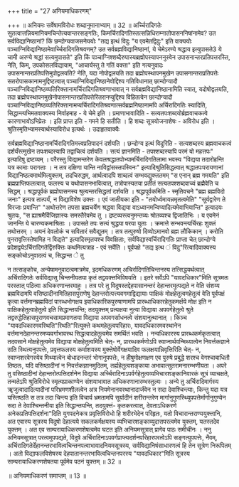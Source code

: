 +++
title = "27 अनियमाधिकरणम्"

+++
॥ अनियमः सर्वेषामविरोधः शब्दानुमानाभ्याम् ॥ 32 ॥ अर्च्चिरादिगतेः सुतत्वात्तन्नियमानियमचिन्तेत्यवान्तरसङ्गतिः, किमर्चिरादिगतिस्तत्सन्निधिराम्नातोपासननिषांनामेव? उत सर्वविद्यानिष्ठानां? किं छन्दोग्यवाजसनेययोः "तद्य इत्थं विदुः "य एवमेतद्विदुः" इति वाक्ययोः पञ्चाग्निविद्यानिष्ठामेवार्च्चिरादिगतिश्रवणम्? उत सर्वब्रह्मविद्यानिष्ठानां, ये चेमेऽरण्ये श्रद्धाय इत्युपासते3 ये चामी अरण्ये श्रद्धां सत्यमुपासते" इति किं पञ्चाग्निश्शब्दैरुपास्यब्रह्मोपस्यापननुस्वेन उपासनान्तरप्रतिपत्तरस्ति, नेति, किम्, उपकोसलविद्यायाम्, "आचार्यस्तु ते गतिं वक्त्ता" इति गत्यनुवादः उपासनान्तरप्रतिपत्तिमुपोद्वलयति? नेति, यदा नोपोद्वलयति तदा ब्रह्मोपस्थापनमुखेन उपासनान्तराप्रतिपत्तेः सतरोपासकानामनुद्दिष्टत्वात् पञ्चाग्निविद्यानिष्ठानेवोद्दिश्य गतिविधानात् छान्दोग्यादौ पञ्चाग्निविद्यानिष्ठव्यतिरिक्त्तानामर्चिरादिगतिश्रवणाभावात् न सर्वब्रह्मविद्यानिष्ठानामिति स्यात्, यदोषोद्वलयति, तदा ब्रह्मोपस्थापनमुखेनोपासनान्तरप्रतिपत्तेरितरानप्युद्दिश्य विहितत्वेन छान्दोग्यादौ पञ्चाग्निविद्यानिष्ठव्यतिरिक्त्तानामप्यर्चिरादिगतिश्रवणात्सर्वब्रह्मनिष्ठानामपि अर्चिरादिगतिः स्यादिति, सिद्धान्त्यभिमतवाक्यस्य निर्वाहमाह - ये चेमे इति । प्रमाणाभावादिति - सत्यतपःशब्दयोर्ब्रह्मवाचकत्वे कारणाभावोऽभिप्रेतः । इति प्राप्त इति - गमने हि सतीति । हि शब्दः सूत्रयोजनाशेषः - अविरोध इति । श्रुतिस्मृतिभ्यामस्यार्थस्याविरोध इत्यर्थः । उदाहृतवाक्यैः

सर्वब्रह्मविद्यानिष्ठानामर्चिरादिगतिमत्त्वप्रतिपादनं दर्शयति । छन्दोग्य इत्थं विदुरिति - सत्यशब्दस्य ब्रह्मवाचकत्वं दर्शयँस्त्मुखेन तपःशब्दस्यापि तद्वाचित्वं दर्शयति । सत्यं ज्ञानमिति - तपश्शब्दस्यापि परमं यो महत्तपः" इत्यादिषु द्रष्टव्यम् । परैरस्तु विद्यामन्तरेण केवलश्रद्धातपोभ्यामर्चिरादिगतिलामा भवस्य "विद्यया तदारोहन्ति यत्र कामाः परागताः । न तत्र दक्षिणा यान्ति नाविद्वांसस्तपस्विनः" इत्यादिश्रुतिसिद्धत्वात् श्रद्धातपःपरायणानां विद्यानिष्ठत्वमार्थमित्युक्त्तम्, तदचिरुद्धम्, आर्थत्वादपि शाब्दत्वं सम्भवद्युक्त्ततमम् "स एनान् ब्रह्म गमयति" इति ब्रह्मप्राप्तिफलत्वात्, फलस्य च यथोपासनभावित्वात्, तत्रोपास्यतया प्रतीतं सत्यतपश्शब्दवाच्यं ब्रह्मैवेति च सिद्धम् । श्रद्धापूर्वकं ब्रह्मोपासनस्य श्रुत्यन्तरसिद्धतां दर्शयति । श्रद्धापूर्वकमिति - स्मृतिवचने "ब्रह्म ब्रह्मविदो जनाः" इत्यत्र तात्पर्यं, न विद्याविशेष उक्त्तः । एवं जातीयका इति - "तयोर्ध्वमायन्नमृतत्वमेति" "सूर्यद्वारेण ते विरजाः प्रयान्ति" "अथोत्तरेण तपसा ब्रह्मचर्येण श्रद्धया विद्यया वाऽध्वानमन्विप्यादित्यमेवाभियान्ति" इत्यादयः श्रुतयः, "स ह्याश्रमैर्विजिज्ञास्यः समस्तैरेवमेव तु । द्रष्टव्यस्त्वनुमन्तव्यः श्रोतव्यश्च द्विजातिभिः । य एवमेनं जानन्ति ये चारण्यकमाश्रिताः । उपासते तपः सत्यं श्रुद्धया षरया युताः । क्रमात्ते सन्भवन्त्यर्चिरहः शुक्लं तथोत्तरम् । अयनं देवलोकं च सवितारं सवैद्युतम् । तत्र तत्पुरुषो दिव्योऽमानवो ब्रह्म लौकिकान् । करोति पुनरावृत्तिस्तेषामिह न विद्यते" इत्यादिस्मृतयश्च विवक्षिताः, सर्वविद्यास्वर्चिरादिगतिः प्राप्ता चेत् छान्दोग्ये प्रदेशद्वयेऽर्चिरादिगतेर्द्विरुक्त्तिः कथमित्यत्राह - एवं सर्वेति । पूर्वपक्षे "तद्य इत्थ ं विदु"रित्यादिवाक्यस्य सङ्कोचोऽनुवादत्वं च, सिद्धान्त े तु

न तत्सङ्कोच, अन्येषामनुवादत्वमात्रमेव, इदमधिकरणम् अचिर्रादिगतिचिन्तनस्य तत्सिद्धयर्थत्वात् अर्चिरादिगतेः सर्वविद्यासु चिन्तनीयतया कृतं तद्वयक्त्तभिविषयति । इतरे सर्वेऽपि "यावदधिकार"मिति सूत्रमतः परस्तात् पठित्वा अधिकरणान्तरमाहुः । तत्र परे तु विदुषस्तद्देहपासानन्तरं देहान्तरमुत्पद्यते न वेति संशय्य ब्रह्मविदामपि वसिष्ठादीनामितिहासपुराणेषु देहान्तरोत्पत्त्यवगमाद्विद्यायाः पाक्षिकं मोक्षहेतुत्वमहेतुत्वं वेति पूर्वपक्षं कृत्वा वर्त्तमानब्रह्मविदां पारव्धभोगक्षय इवाधिकारिकपुरुषाणामपि प्रारब्धाधिकारहेतुकमर्क्षये मोक्ष इति न पाक्षिकहेतुत्वाहेतुत्वे इति सिद्धान्तयन्ति; तदयुक्त्तम् प्रत्यक्षया नुत्या विद्याया अपवर्गहेतुत्वे श्रुते तद्वरुद्धेतिहासपुराणवचसामप्रमाणतया विद्याया अपवगर्साधनत्वे संशयानुत्थानात् । किञ्च "यावदधिकारमवस्थिति"रिथति"रित्युक्त्ते कथमहेतुत्वपरिहारः, यावदधिकारमवस्थानेन वर्त्तमानदेहानन्तरमप्यवर्गाभावस्थ सिद्धत्वादहेतुत्वमेव समर्थितं भवति । नन्वधिकारस्य प्रारब्धकर्मकृतत्वात् तदवसाने मोक्षहेतुत्वमेव विद्याया मोक्षहेतुत्वमिति चेत्- न, प्रारब्धकर्मणोऽपि स्वाप्नार्थवन्मिथ्यात्वेन निवर्त्तकज्ञाने सति स्थित्यनुपपत्तेः, प्रवृत्तफलस्य कर्माशयस्य मुक्त्तेषोर्वेगक्षयादिव फलक्षयान्निवृत्तिरिति चेत्- न, स्वाप्नशरवेगस्येव मिथ्यात्वेन बोधादनन्तरं भोगानुपपत्तेः, न हीषुमोक्षणक्षण एव पुरुषे प्रबुद्धे शरश्च वेगश्चाबाधितौ तिष्ठतः, यदि वसिष्ठादीनां न निवर्त्तकज्ञानमुदितम्, तर्ह्यहेतुत्वशङ्काया अभावात्सुतरामनारम्भणीयता । अपरे तु वसिष्ठादीनां देहान्तरोत्पत्तिदर्शनेन विद्याया अर्च्चिरादिनाऽपर्वर्गहेतुत्वव्यभिचारशङ्कानिवारकं सूत्रं व्याचक्षते, तन्मतेऽपि श्रुतिविरोधे स्मृत्यप्राकाण्येन संशयाभावात अधिकरणानारम्भस्तुल्यः । अन्ये तु अर्चिरादिमार्गस्य ॠजुत्वादादित्यादीनां परिभ्रमणशीलत्वेन अत्र नियमेनानवस्थानादार्जवेन न सदा देवाश्चिन्त्याः, किन्तु यदा यत्र यस्तिष्ठति स तत्र तदा चिन्त्य इति विचार्य भ्रमतामपि सूर्यादीनं शरीरान्तरेण मार्गानुगुणस्थ्यिुपपत्तेर्मार्गानुगुण्येन सदा ते देवाश्चिन्तनीया इति सिद्धान्तयन्ति, तदयुक्त्तं- कृतकरत्वात्, देवताऽधिकरणे अनेकप्रतिपत्तिदर्शना"दिति युगपदनेकत्र प्रवृत्तिविरोधो हि शरीरभेदेन परिहृतः, यतो विचारान्तराण्ययुक्त्तानि, अत एवास्य सूत्रस्य विदुषो देहात्यये सकलकर्मक्षयस्य व्यभिचारशङ्काव्युदासपरत्वमेव युक्त्तम्, यतस्तदेव युक्त्तम् । अत एव साम्परायाधिकरणशेषत्वमेव घटत इति अनियमसूत्रात् प्रागेव पाठः समीचीनः । ननु अनियमसूत्रात् परत्वमुपपद्यते, विदुषे अर्चिरादिनाऽपवर्गप्राप्त्यदर्शनपरिहारपरत्वेऽपि सङ्गत्युपपत्तेः, नैवम्, अर्चिरादिगतेर्देहानन्तरभावित्वचिन्तनपत्वाभावादनियमसूत्रस्य, सर्वविद्यानिषंसाधारणत्वं हि तेन सूत्रेण निरूपितम् । अतो विद्याफलविशेषस्य देहपातानन्तरभावित्वचिन्तनपरस्य "यावदधिकार"मिति सूत्रस्य साम्परायाधिकरणशेषतया पूर्वमेव पठनं युक्त्तम् ॥ 32 ॥

॥ अनियमाधिकरणं समाप्तम् ॥ 13 ॥

